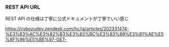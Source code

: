### REST API URL
REST API の仕様は丁寧に公式ドキュメントが丁寧でいい感じ

https://cybozudev.zendesk.com/hc/ja/articles/202331474-%E3%83%AC%E3%82%B3%E3%83%BC%E3%83%89%E3%81%AE%E5%8F%96%E5%BE%97-GET-
